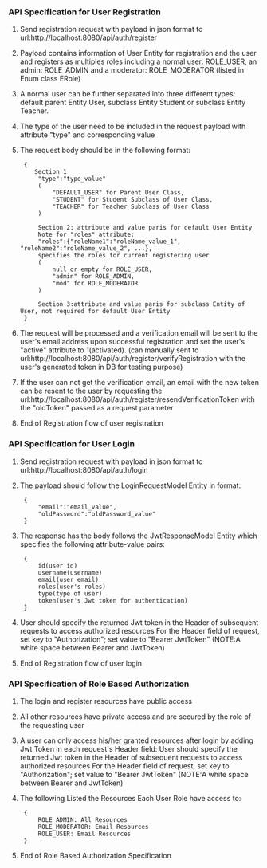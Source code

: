### API Specification for User Registration
1. Send registration request with payload in json format to url:http://localhost:8080/api/auth/register
2. Payload contains information of User Entity for registration and the user and registers as multiples roles including 
    a normal user: ROLE_USER, an admin: ROLE_ADMIN and a moderator: ROLE_MODERATOR (listed in Enum class ERole)
3. A normal user can be further separated into three different types: default parent Entity User, subclass Entity Student
    or subclass Entity Teacher.
4. The type of the user need to be included in the request payload with attribute "type" and corresponding value 
5. The request body should be in the following format:

        {
           Section 1
            "type":"type_value"
            (
                "DEFAULT_USER" for Parent User Class,
                "STUDENT" for Student Subclass of User Class,
                "TEACHER" for Teacher Subclass of User Class
            )
   
            Section 2: attribute and value paris for default User Entity
            Note for "roles" attribute:
            "roles":{"roleName1":"roleName_value_1", "roleName2":"roleName_value_2", ...},
            specifies the roles for current registering user
            (
                null or empty for ROLE_USER,
                "admin" for ROLE_ADMIN,
                "mod" for ROLE_MODERATOR
            )
   
            Section 3:attribute and value paris for subclass Entity of User, not required for default User Entity
        }
   
7. The request will be processed and a verification email will be sent to the user's email address upon successful 
    registration and set the user's "active" attribute to 1(activated).
    (can manually sent to url:http://localhost:8080/api/auth/register/verifyRegistration with the user's generated token
    in DB for testing purpose)
8. If the user can not get the verification email, an email with the new token can be resent to the user by requesting
    the url:http://localhost:8080/api/auth/register/resendVerificationToken with the "oldToken" passed as a request 
    parameter
9. End of Registration flow of user registration

### API Specification for User Login
1. Send registration request with payload in json format to url:http://localhost:8080/api/auth/login
2. The payload should follow the LoginRequestModel Entity in format:

        {
            "email":"email_value",
            "oldPassword":"oldPassword_value"
        }
   
4. The response has the body follows the JwtResponseModel Entity which specifies the following attribute-value pairs:

        {
            id(user id)
            username(username)
            email(user email)
            roles(user's roles)
            type(type of user)
            token(user's Jwt token for authentication)
        }
6. User should specify the returned Jwt token in the Header of subsequent requests to access authorized resources
    For the Header field of request, set key to "Authorization"; set value to "Bearer JwtToken"
    (NOTE:A white space between Bearer and JwtToken)
7. End of Registration flow of user login
   
### API Specification of Role Based Authorization
1. The login and register resources have public access
2. All other resources have private access and are secured by the role of the requesting user
3. A user can only access his/her granted resources after login by adding Jwt Token in each request's Header field:
    User should specify the returned Jwt token in the Header of subsequent requests to access authorized resources
    For the Header field of request, set key to "Authorization"; set value to "Bearer JwtToken"
    (NOTE:A white space between Bearer and JwtToken)
4. The following Listed the Resources Each User Role have access to:
   
        {
            ROLE_ADMIN: All Resources
            ROLE_MODERATOR: Email Resources
            ROLE_USER: Email Resources
        }
   
6. End of  Role Based Authorization Specification
